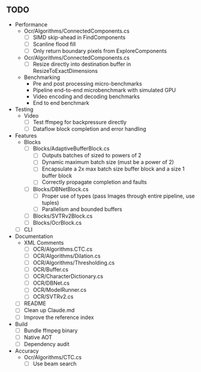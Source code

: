 ## TODO

- Performance
  - Ocr/Algorithms/ConnectedComponents.cs
    - [ ] SIMD skip-ahead in FindComponents
    - [ ] Scanline flood fill
    - [ ] Only return boundary pixels from ExploreComponents
  - Ocr/Algorithms/ConnectedComponents.cs
    - [ ] Resize directly into destination buffer in ResizeToExactDimensions
  - Benchmarking
    - Pre and post processing micro-benchmarks
    - Pipeline end-to-end microbenchmark with simulated GPU
    - Video encoding and decoding benchmarks
    - End to end benchmark
- Testing
  - Video
    - [ ] Test ffmpeg for backpressure directly
    - [ ] Dataflow block completion and error handling
- Features
  - Blocks
    - [ ] Blocks/AdaptiveBufferBlock.cs
      - [ ] Outputs batches of sized to powers of 2
      - [ ] Dynamic maximum batch size (must be a power of 2)
      - [ ] Encapsulate a 2x max batch size buffer block and a size 1 buffer block
      - [ ] Correctly propagate completion and faults
    - [ ] Blocks/DBNetBlock.cs
      - [ ] Proper use of types (pass Images through entire pipeline, use tuples)
      - [ ] Parallelism and bounded buffers
    - [ ] Blocks/SVTRv2Block.cs
    - [ ] Blocks/OcrBlock.cs
  - [ ] CLI
- Documentation
  - XML Comments
    - [ ] OCR/Algorithms.CTC.cs
    - [ ] OCR/Algorithms/Dilation.cs
    - [ ] OCR/Algorithms/Thresholding.cs
    - [ ] OCR/Buffer.cs
    - [ ] OCR/CharacterDictionary.cs
    - [ ] OCR/DBNet.cs
    - [ ] OCR/ModelRunner.cs
    - [ ] OCR/SVTRv2.cs
  - [ ] README
  - [ ] Clean up Claude.md
  - [ ] Improve the reference index
- Build
  - [ ] Bundle ffmpeg binary
  - [ ] Native AOT
  - [ ] Dependency audit
- Accuracy
  - Ocr/Algorithms/CTC.cs
    - [ ] Use beam search
